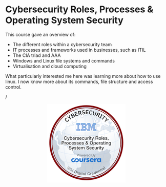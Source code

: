 # Cybersecurity Roles, Processes & Operating System Security

This course gave an overview of:

* The different roles within a cybersecurity team
* IT processes and frameworks used in businesses, such as ITIL
* The CIA triad and AAA
* Windows and Linux file systems and commands
* Virtualisation and cloud computing

What particularly interested me here was learning more about how to use linux. I now know more about its commands, file structure and access control.

/



<div align="center" data-full-width="true">

<figure><img src="../.gitbook/assets/cybersecurity-roles-processes-operating-system-security.png" alt=""><figcaption></figcaption></figure>

</div>
